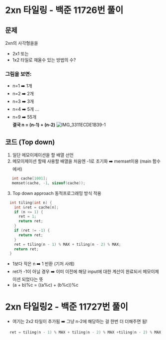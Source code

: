 # 2xn 타일링 - 백준 11726번 풀이 
 
## 문제 
2xn의 사각형을을 
* 2x1 또는 
* 1x2
타일로 채울수 있는 방법의 수? 
   
### 그림을 보면:    
* n=1 ➡️ 1개 
* n=2 ➡️ 2개 
* n=3 ➡️ 3개 
* n=4 ➡️ 5개 
  ... 
* n=9 ➡️ 55개   
__결국 n = (n-1) + (n-2)__ 
![IMG_3311ECDE1B39-1](https://user-images.githubusercontent.com/52744390/110392382-319c7700-80ac-11eb-956c-327a797e515b.jpeg)
 

   
## 코드 (Top down) 
1. 일단 메모이제이션을 할 배열 선언 
2. 메모이제이션 할때 사용할 배열을 처음엔 -1로 초기화 ➡️ memset이용 (main 함수에서) 
```cpp
   int cache[1001];
   memset(cache, -1, sizeof(cache));
```
3. Top down approach 동적프로그래밍 방식 적용 
```cpp
  int tiling(int n) {
    int &ret = cache[n];
    if (n <= 1) {
      ret = 1;
      return ret;
    }
    if (ret != -1) {
      return ret;
    }
    ret = tiling(n - 1) % MAX + tiling(n - 2) % MAX;
    return ret;
  }
```
* 1보다 작은 n ➡️ 1 반환 (기저 사례) 
* ret가 -1이 아닐 경우 ➡️ 이미 이전에 해당 input에 대한 계산이 완료되서 메모이제이션 되었다는 뜻 
* (a + b)%c = ((a%c) + (b%c))%c
   
# 2xn 타일링2 - 백준 11727번 풀이 
* 여기는 2x2 타일이 추가됨 ➡️ 그냥 n-2에 해당하는 걸 한번 더 더해주면 됨! 
```cpp
  ret = tiling(n - 1) % MAX + tiling(n - 2) % MAX +tiling(n - 2) % MAX;
```
